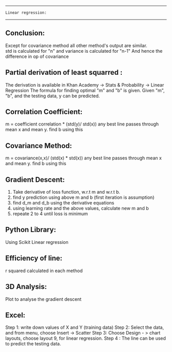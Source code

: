 ----------------------------------------------------------
	Linear regression:
----------------------------------------------------------

Conclusion: 
-----------
Except for covariance method all other method's output are similar.  
std is calculated for "n" and variance is calculated for "n-1"
And hence the difference in op of covariance

Partial derivation of least squarred :
--------------------------------------
The derivation is available in Khan Academy -> Stats & Probability -> Linear Regression 
The formula for finding optimal "m" and "b" is given. 
Given "m", "b", and the testing data, y can be predicted.

Correlation Coefficient:
------------------------
m = coefficient correlation *  (std(y)/ std(x))
any best line passes through mean x and mean y. find b using this

Covariance Method:
-----------------
m = covariance(x,x)/ (std(x) * std(x))
any best line passes through mean x and mean y. find b using this

Gradient Descent:
-----------------
1. Take derivative of loss function, w.r.t m and w.r.t b.
2. find y prediction using above m and b (first iteration is assumption)
3. find d_m and d_b using the derivative equations
4. using learning rate and the above values, calculate new m and b
5. repeate 2 to 4 until loss is minimum 

Python Library:
---------------
Using Scikit Linear regression

Efficiency of line:
------------------
r squared calculated in each method

3D Analysis:
-----------
Plot to analyse the gradient descent

Excel:
------
Step 1: write down values of X and Y (training data)
Step 2: Select the data, and from menu, choose Insert -> Scatter 
Step 3: Choose Design - > chart layouts, choose layout 9,  for linear regression. 
Step 4 : The line can be used to predict the testing data. 

